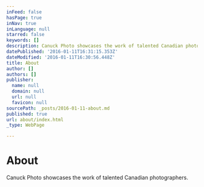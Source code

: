```yaml
---
inFeed: false
hasPage: true
inNav: true
inLanguage: null
starred: false
keywords: []
description: Canuck Photo showcases the work of talented Canadian photographers.
datePublished: '2016-01-11T16:31:15.353Z'
dateModified: '2016-01-11T16:30:56.448Z'
title: About
author: []
authors: []
publisher:
  name: null
  domain: null
  url: null
  favicon: null
sourcePath: _posts/2016-01-11-about.md
published: true
url: about/index.html
_type: WebPage

---
```

# About

Canuck Photo showcases the work of talented Canadian photographers.